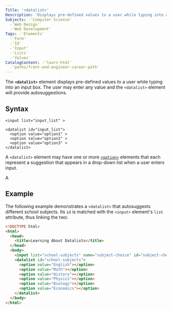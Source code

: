 ```yaml
---
Title: '<datalist>'
Description: 'Displays pre-defined values to a user while typing into an input box.'
Subjects: -'Computer Science'
  -'Web Design'
  -'Web Development'
Tags: -'Elements'
  -'Form'
  -'Id'
  -'Input'
  -'Lists'
  -'Values'
CatalogContent: -'learn-html'
  -'paths/front-end-engineer-career-path'
---
```


The **`<datalist>`** element displays pre-defined values to a user while typing into an input box. The user may enter any value and the `<datalist>` element will provide autosuggestions.

## Syntax

```pseudo
<input list="input_list" >

<datalist id="input_list">
  <option value="option1" >
  <option value="option2" >
  <option value="option3" >
</datalist>
```

A `<datalist>` element may have one or more [`<option>`](https://www.codecademy.com/resources/docs/html/elements/option) elements that each represent a suggestion that appears in a drop-down list when a user enters input.

A <datalist> is then linked to a an [`<input>`](https://www.codecademy.com/resources/docs/html/elements/input) element by matching its `id` attribute with the `list` attribute of the `<input>` element.

## Example

The following example demonstrates a `<datalist>` that autosuggests different school subjects. Its `id` is matched with the `<input>` element's `list` attribute, thus linking the two:

```html
<!DOCTYPE html>
<html>
  <head>
    <title>Learning About Datalists</title>
  </head>
  <body>
    <input list="school-subjects" name="subject-choice" id="subject-choice" />
    <datalist id="school-subjects">
      <option value="English"></option>
      <option value="Math"></option>
      <option value="History"></option>
      <option value="Physics"></option>
      <option value="Biology"></option>
      <option value="Economics"></option>
    </datalist>
  </body>
</html>
```
